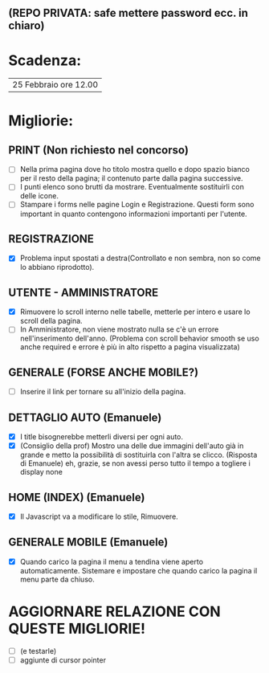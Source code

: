 ## (REPO PRIVATA: safe mettere password ecc. in chiaro)

# Scadenza:
<table><tr><td>25 Febbraio ore 12.00</td></tr></table>

# Migliorie:
## PRINT (Non richiesto nel concorso)
- [ ] Nella prima pagina dove ho titolo mostra quello e dopo spazio bianco per il resto della pagina; il contenuto parte dalla pagina successive.
- [ ] I punti elenco sono brutti da mostrare. Eventualmente sostituirli con delle icone.
- [ ] Stampare i forms nelle pagine Login e Registrazione. Questi form sono important in quanto contengono informazioni importanti per l'utente.

## REGISTRAZIONE
- [X] Problema input spostati a destra(Controllato e non sembra, non so come lo abbiano riprodotto).

## UTENTE - AMMINISTRATORE
- [X] Rimuovere lo scroll interno nelle tabelle, metterle per intero e usare lo scroll della pagina.
- [ ] In Amministratore, non viene mostrato nulla se c'è un errore nell'inserimento dell'anno. (Problema con scroll behavior smooth se uso anche required e errore è più in alto rispetto a pagina visualizzata)

## GENERALE (FORSE ANCHE MOBILE?)
- [ ] Inserire il link per tornare su all'inizio della pagina.

## DETTAGLIO AUTO (Emanuele)
- [X] I title bisognerebbe metterli diversi per ogni auto.
- [X] (Consiglio della prof) Mostro una delle due immagini dell'auto già in grande e metto la possibilità di sostituirla con l'altra se clicco.
      (Risposta di Emanuele) eh, grazie, se non avessi perso tutto il tempo a togliere i display none

## HOME (INDEX) (Emanuele)
- [X] Il Javascript va a modificare lo stile, Rimuovere.

## GENERALE MOBILE (Emanuele)
- [X] Quando carico la pagina il menu a tendina viene aperto automaticamente. Sistemare e impostare che quando carico la pagina il menu parte da chiuso.

# AGGIORNARE RELAZIONE CON QUESTE MIGLIORIE!
- [ ] (e testarle)
- [ ] aggiunte di cursor pointer